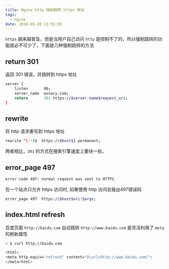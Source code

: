 ```yaml
---
title: Nginx http 强制跳转 https 地址
tags:
  - nginx
date: 2018-05-30 13:55:35
---
```



`https` 越来越普及，但是当用户自己访问 `http` 是控制不了的，所以强制跳转的功能就必不可少了，下面是几种强制跳转的方法

<!-- more --><!-- toc -->

## return 301

返回 301 错误，并跳转到 https 地址
```bash
server {
    listen       80;
    server_name  wxnacy.com;
    return       301 https://$server_name$request_uri;
}
```

## rewrite

将 http 请求重写到 https 地址

```bash
rewrite ^(.*)$  https://$host$1 permanent;
```

两者相比，`301` 的方式在搜索引擎速度上要块一些。

## error_page 497

```bash
error code 497: normal request was sent to HTTPS
```

在一个站点只允许 https 访问时, 如果使用 http 访问会报出497错误码

```bash
error_page 497  https://$host$uri?$args;
```

## index.html refresh

百度页面 `http://baidu.com` 自动跳转 `http://www.baidu.com` 是灵活利用了 `meta` 的刷新属性

```bash
> $ curl http://baidu.com

<html>
<meta http-equiv="refresh" content="0;url=http://www.baidu.com/">
</meta>html>
```


